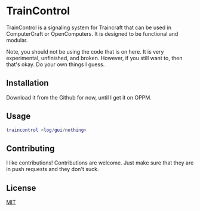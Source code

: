 # TrainControl

TrainControl is a signaling system for Traincraft that can be used in ComputerCraft or OpenComputers. It is designed to be functional and modular.

Note, you should not be using the code that is on here. It is very experimental, unfinished, and broken. However, if you still want to, then that's okay. Do your own things I guess.

## Installation

Download it from the Github for now, until I get it on OPPM.

## Usage

```lua
traincontrol <log/gui/nothing>
```

## Contributing
I like contributions! Contributions are welcome. Just make sure that they are in push requests and they don't suck.
## License
[MIT](https://choosealicense.com/licenses/mit/)
